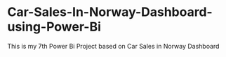 # Car-Sales-In-Norway-Dashboard-using-Power-Bi

This is my 7th Power Bi Project based on Car Sales in Norway Dashboard 
